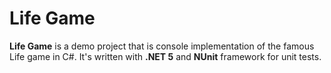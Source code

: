 # Life Game

**Life Game** is a demo project that is console implementation of the famous Life game in C#. It's written with **.NET 5** and **NUnit** framework for unit tests.
